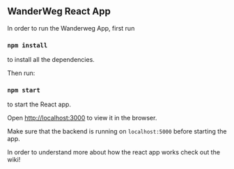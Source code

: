 
## WanderWeg React App

In order to run the Wanderweg App, first run 

### `npm install`

to install all the dependencies.

Then run:

### `npm start`

to start the React app.<br>

Open [http://localhost:3000](http://localhost:3000) to view it in the browser.

Make sure that the backend is running on `localhost:5000` before starting the app. 


In order to understand more about how the react app works check out the wiki! 
